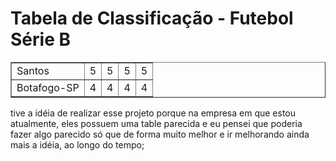 <h1> Tabela de Classificação - Futebol Série B </h1>
<table border="1">
<tr>
<td>Santos</td> <td>5</td> <td>5</td> <td>5</td> <td>5</td> 
</tr>  
<tr>
<td>Botafogo-SP</td> <td>4</td> <td>4</td> <td>4</td> <td>4</td>
</tr>
</table>

tive a idéia de realizar esse projeto porque na empresa em que estou atualmente, 
eles possuem uma table parecida e eu pensei que poderia fazer algo parecido só que de forma muito melhor e ir melhorando ainda mais a idéia, ao longo do tempo;
